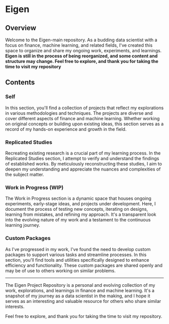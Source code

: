 # Eigen
## Overview
Welcome to the Eigen-main repository. As a budding data scientist with a focus on finance, machine learning, and related fields, I've created this space to organize and share my ongoing work, experiments, and learnings. **Eigen is still in the process of being reorganized, and some content and structure may change. Feel free to explore, and thank you for taking the time to visit my repository**

## Contents
### Self
In this section, you'll find a collection of projects that reflect my explorations in various methodologies and techniques. The projects are diverse and cover different aspects of finance and machine learning. Whether working on original concepts or building upon existing ideas, this section serves as a record of my hands-on experience and growth in the field.

### Replicated Studies
Recreating existing research is a crucial part of my learning process. In the Replicated Studies section, I attempt to verify and understand the findings of established works. By meticulously reconstructing these studies, I aim to deepen my understanding and appreciate the nuances and complexities of the subject matter.

### Work in Progress (WIP)
The Work in Progress section is a dynamic space that houses ongoing experiments, early-stage ideas, and projects under development. Here, I document the process of testing new concepts, iterating on designs, learning from mistakes, and refining my approach. It's a transparent look into the evolving nature of my work and a testament to the continuous learning journey.

### Custom Packages
As I've progressed in my work, I've found the need to develop custom packages to support various tasks and streamline processes. In this section, you'll find tools and utilities specifically designed to enhance efficiency and functionality. These custom packages are shared openly and may be of use to others working on similar problems.

---

The Eigen Project Repository is a personal and evolving collection of my work, explorations, and learnings in finance and machine learning. It's a snapshot of my journey as a data scientist in the making, and I hope it serves as an interesting and valuable resource for others who share similar interests.

Feel free to explore, and thank you for taking the time to visit my repository.